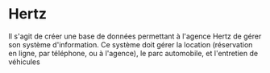 Hertz
=====

Il s'agit de créer une base de données permettant à l'agence Hertz de gérer son système d'information. Ce système doit gérer la location (réservation en ligne, par téléphone, ou à l'agence), le parc automobile, et l'entretien de véhicules
